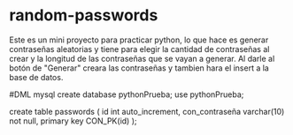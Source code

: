 # random-passwords
Este es un mini proyecto para practicar python, lo que hace es generar contraseñas aleatorias y tiene para elegir 
la cantidad de contraseñas al crear y la longitud de las contraseñas que se vayan a generar. 
Al darle al botón de "Generar" creara las contraseñas y tambien hara el insert a la base de datos.

#DML mysql
create database pythonPrueba;
use pythonPrueba;

create table passwords (
id int auto_increment,
con_contraseña varchar(10) not null,
primary key CON_PK(id)
);
